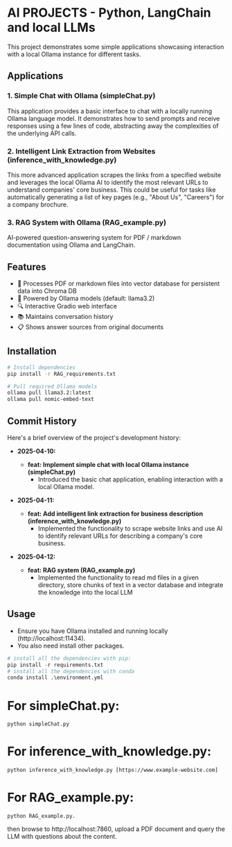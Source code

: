 # AI PROJECTS - Python, LangChain and local LLMs

This project demonstrates some simple applications showcasing interaction with a local Ollama instance for different tasks.

## Applications

### 1. Simple Chat with Ollama (simpleChat.py)

This application provides a basic interface to chat with a locally running Ollama language model. It demonstrates how to send prompts and receive responses using a few lines of code, abstracting away the complexities of the underlying API calls.

### 2. Intelligent Link Extraction from Websites (inference_with_knowledge.py)

This more advanced application scrapes the links from a specified website and leverages the local Ollama AI to identify the most relevant URLs to understand companies' core business. This could be useful for tasks like automatically generating a list of key pages (e.g., "About Us", "Careers") for a company brochure.

### 3. RAG System with Ollama (RAG_example.py)

AI-powered question-answering system for PDF / markdown documentation using Ollama and LangChain.

## Features

- 📄 Processes PDF or markdown files into vector database for persistent data into Chroma DB
- 🤖 Powered by Ollama models (default: llama3.2)
- 🔍 Interactive Gradio web interface
- 📚 Maintains conversation history
- 📋 Shows answer sources from original documents

## Installation

```bash
# Install dependencies
pip install -r RAG_requirements.txt

# Pull required Ollama models
ollama pull llama3.2:latest
ollama pull nomic-embed-text
```

## Commit History
Here's a brief overview of the project's development history:

* **2025-04-10:**
    * **feat: Implement simple chat with local Ollama instance (simpleChat.py)**
        * Introduced the basic chat application, enabling interaction with a local Ollama model.

* **2025-04-11:**
    * **feat: Add intelligent link extraction for business description (inference_with_knowledge.py)**
        * Implemented the functionality to scrape website links and use AI to identify relevant URLs for describing a company's core business.

* **2025-04-12:**
    * **feat: RAG system (RAG_example.py)**
        * Implemented the functionality to read md files in a given directory, store chunks of text in a vector database and integrate the knowledge into the local LLM

## Usage

* Ensure you have Ollama installed and running locally (http://localhost:11434). 
* You also need install other packages.

```python
# install all the dependencies with pip:
pip install -r requirements.txt
# install all the dependencies with conda
conda install .\environment.yml 
```
# For simpleChat.py:
```
python simpleChat.py
```

# For inference_with_knowledge.py:
```
python inference_with_knowledge.py [https://www.example-website.com]
```

# For RAG_example.py:
```
python RAG_example.py.
```
then browse to http://localhost:7860, upload a PDF document and query the LLM with questions about the content.
